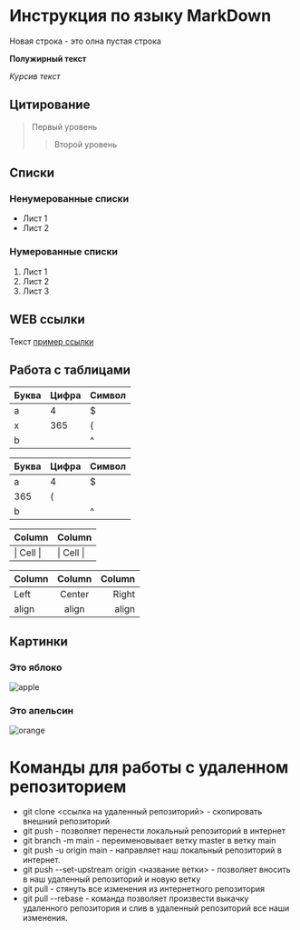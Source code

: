 # Инструкция по языку MarkDown

Новая строка - это олна пустая строка

**Полужирный текст**

*Курсив текст*

## Цитирование
> Первый уровень
>> Второй уровень

## Списки
### Ненумерованные списки
* Лист 1
* Лист 2
### Нумерованные списки
1. Лист 1
2. Лист 2
3. Лист 3

## WEB ссылки
Текст [пример ссылки](http.example.com "Всплывающая подсказка")

## Работа с таблицами

Буква | Цифра | Символ
------ | ------|----------
a      | 4     | $
x      | 365    | (
b      |       | ^  

Буква|Цифра|Символ
---|---|---
a|4|$
 |365|(
b| |^  

Column | Column
------ | ------
\| Cell \|| \| Cell \|  


Column | Column | Column
:----- | :----: | -----:
Left   | Center | Right
align  | align  | align

## Картинки

### Это яблоко

![apple](apple.jpg)

### Это апельсин

![orange](orange.png)

# Команды для работы с удаленном репозиторием
* git clone <ссылка на удаленный репозиторий> - скопировать внешний репозиторий
* git push - позволяет перенести локальный репозиторий в интернет
* git branch -m main - переименовывает ветку master в ветку main
* git push -u origin main - направляет наш локальный репозиторий в интернет.
* git push --set-upstream origin <название ветки> - позволяет вносить в наш удаленный репозиторий и новую ветку
* git pull - стянуть все изменения из интернетного репозитория
* git pull --rebase - команда позволяет произвести выкачку удаленного репозитория и слив в удаленный репозиторий все наши изменения.
